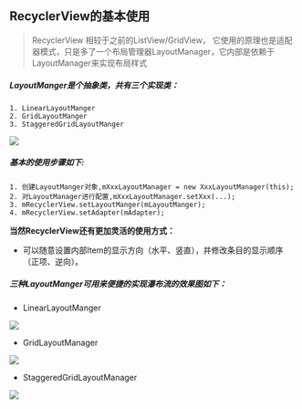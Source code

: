 ## RecyclerView的基本使用
>RecyclerView 相较于之前的ListView/GridView，
 它使用的原理也是适配器模式，只是多了一个布局管理器LayoutManager，它内部是依赖于LayoutManager来实现布局样式

##### LayoutManger是个抽象类，共有三个实现类：

	1. LinearLayoutManger
	2. GridLayoutManger
	3. StaggeredGridLayoutManger

![](http://i.imgur.com/NDusQz1.png)

##### 基本的使用步骤如下:
	1. 创建LayoutManger对象,mXxxLayoutManager = new XxxLayoutManager(this);
	2. 对LayoutManager进行配置,mXxxLayoutManager.setXxx(...);
	3. mRecyclerView.setLayoutManger(mLayoutManger);
	4. mRecyclerView.setAdapter(mAdapter);

**当然RecyclerView还有更加灵活的使用方式：**

- 可以随意设置内部Item的显示方向（水平、竖直），并修改条目的显示顺序（正项、逆向）。

##### 三种LayoutManger可用来便捷的实现瀑布流的效果图如下：

* LinearLayoutManger

![](http://i.imgur.com/ReSvdEQ.png)

* GridLayoutManager

![](http://i.imgur.com/4aQkRiw.png) 

* StaggeredGridLayoutManager

![](http://i.imgur.com/Q24QD3L.png)
